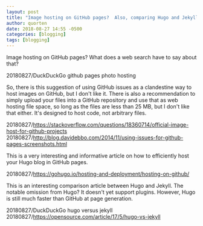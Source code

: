 ```yaml
---
layout: post
title: "Image hosting on GitHub pages?  Also, comparing Hugo and Jekyll."
author: quorten
date: 2018-08-27 14:55 -0500
categories: [blogging]
tags: [blogging]
---
```


Image hosting on GitHub pages?  What does a web search have to say
about that?

20180827/DuckDuckGo github pages photo hosting

So, there is this suggestion of using GitHub issues as a clandestine
way to host images on GitHub, but I don't like it.  There is also a
recommendation to simply upload your files into a GitHub repository
and use that as web hosting file space, so long as the files are less
than 25 MB, but I don't like that either.  It's designed to host code,
not arbitrary files.

20180827/https://stackoverflow.com/questions/18360714/official-image-host-for-github-projects  
20180827/http://blog.davidebbo.com/2014/11/using-issues-for-github-pages-screenshots.html

This is a very interesting and informative article on how to
efficiently host your Hugo blog in GitHub pages.

20180827/https://gohugo.io/hosting-and-deployment/hosting-on-github/

This is an interesting comparison article between Hugo and Jekyll.
The notable omission from Hugo?  It doesn't yet support plugins.
However, Hugo is still much faster than GitHub at page generation.

20180827/DuckDuckGo hugo versus jekyll  
20180827/https://opensource.com/article/17/5/hugo-vs-jekyll
